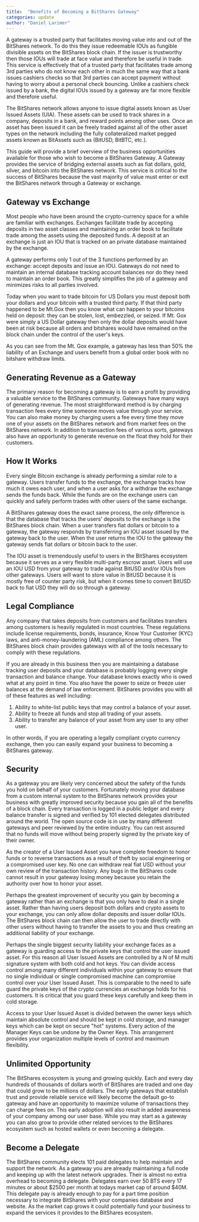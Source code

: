 ```yaml
---
title:  "Benefits of Becoming a BitShares Gateway"
categories: update
author: "Daniel Larimer" 
---
```

A gateway is a trusted party that facilitates moving value into and out of the BitShares network.  To do this they issue redeemable IOUs as fungible divisible assets on the BitShares block chain.  If the issuer is trustworthy then those IOUs will trade at face value and therefore be useful in trade.  This service is effectively that of a trusted party that facilitates trade among 3rd parties who do not know each other in much the same way that a bank issues cashiers checks so that 3rd parties can accept payment without having to worry about a personal check bouncing.  Unlike a cashiers check issued by a bank, the digital IOUs issued by a gateway are far more flexible and therefore useful.
<!--more-->

The BitShares network allows anyone to issue digital assets known as User Issued Assets (UIA).  These assets can be used to track shares in a company, deposits in a bank, and reward points among other uses.   Once an asset has been issued it can be freely traded against all of the other asset types on the network including the fully collateralized market pegged assets known as BitAssets such as (BitUSD, BitBTC, etc.).  

This guide will provide a brief overview of the business opportunities available for those who wish to become a BitShares Gateway.   A Gateway provides the service of bridging external assets such as fiat dollars, gold, silver, and bitcoin into the BitShares network.   This service is critical to the success of BitShares because the vast majority of value must enter or exit the BitShares network through a Gateway or exchange. 

## Gateway vs Exchange 

Most people who have been around the crypto-currency space for a while are familiar with exchanges.  Exchanges facilitate trade by accepting deposits in two asset classes and maintaining an order book to facilitate trade among the assets using the deposited funds.   A deposit at an exchange is just an IOU that is tracked on an private database maintained by the exchange.      

A gateway performs only 1 out of the 3 functions performed by an exchange: accept deposits and issue an IOU.  Gateways do not need to maintain an internal database tracking account balances nor do they need to maintain an order book.   This greatly simplifies the job of a gateway and minimizes risks to all parties involved.  

Today when you want to trade bitcoin for US Dollars you must deposit both your dollars and your bitcoin with a trusted third party.  If that third party happened to be Mt.Gox then you know what can happen to your bitcoins held on deposit: they can be stolen, lost, embezzled, or seized.  If Mt. Gox were simply a US Dollar gateway then only the dollar deposits would have been at risk because all orders and bitshares would have remained on the block chain under the control of the user's keys. 

As you can see from the Mt. Gox example, a gateway has less than 50% the liability of an Exchange and users benefit from a global order book with no bitshare withdraw limits.

## Generating Revenue as a Gateway 

The primary reason for becoming a gateway is to earn a profit by providing a valuable service to the BitShares community.  Gateways have many ways of generating revenue.  The most straightforward method is by charging transaction fees every time someone moves value through your service.   You can also make money by charging users a fee every time they move one of your assets on the BitShares network and from market fees on the BitShares network.   In addition to transaction fees of various sorts, gateways also have an opportunity to generate revenue on the float they hold for their customers.

## How It Works

Every single Bitcoin exchange is already performing a similar role to a gateway.  Users transfer funds to the exchange, the exchange tracks how much it owes each user, and when a user asks for a withdraw the exchange sends the funds back.    While the funds are on the exchange users can quickly and safely perform trades with other users of the same exchange.

A BitShares gateway does the exact same process, the only difference is that the database that tracks the users' deposits to the exchange is the BitShares block chain.   When a user transfers fiat dollars or bitcoin to a gateway, the gateway responds by transferring an IOU asset issued by the gateway back to the user.    When the user returns the IOU to the gateway the gateway sends fiat dollars or bitcoin back to the user.  

The IOU asset is tremendously useful to users in the BitShares ecosystem because it serves as a very flexible multi-party escrow asset.   Users will use an IOU USD from your gateway to trade against BitUSD and/or IOUs from other gateways.    Users will want to store value in BitUSD because it is mostly free of counter party risk, but when it comes time to convert BitUSD back to fiat USD they will do so through a gateway.   

## Legal Compliance 

Any company that takes deposits from customers and facilitates transfers among customers is heavily regulated in most countries.   These regulations include license requirements, bonds, insurance, Know Your Customer (KYC) laws, and anti-money-laundering (AML) compliance among others.   The BitShares block chain provides gateways with all of the tools necessary to comply with these regulations.

If you are already in this business then you are maintaining a database tracking user deposits and your database is probably logging every single transaction and balance change.    Your database knows exactly who is owed what at any point in time.   You also have the power to seize or freeze user balances at the demand of law enforcement.    BitShares provides you with all of these features as well including:

  1) Ability to white-list public keys that may control a balance of your asset.
  2) Ability to freeze all funds and stop all trading of your assets.
  3) Ability to transfer any balance of your asset from any user to any other user. 
        
In other words, if you are operating a legally compliant crypto currency exchange, then you can easily expand your business to becoming a BitShares gateway.  

## Security 

As a gateway you are likely very concerned about the safety of the funds you hold on behalf of your customers.   Fortunately moving your database from a custom internal system to the BitShares network provides your business with greatly improved security because you gain all of the benefits of a block chain.   Every transaction is logged in a public ledger and every balance transfer is signed and verified by 101 elected delegates distributed around the world.   The open source code is in use by many different gateways and peer reviewed by the entire industry.  You can rest assured that no funds will move without being properly signed by the private key of their owner.

As the creator of a User Issued Asset you have complete freedom to honor funds or to reverse transactions as a result of theft by social engineering or a compromised user key.  No one can withdraw real fiat USD without your own review of the transaction history.   Any bugs in the BitShares code cannot result in your gateway losing money because you retain the authority over how to honor your asset.  

Perhaps the greatest improvement of security you gain by becoming a gateway rather than an exchange is that you only have to deal in a single asset.   Rather than having users deposit both dollars and crypto assets to your exchange, you can only allow dollar deposits and issuer dollar IOUs.    The BitShares block chain can then allow the user to trade directly with other users without having to transfer the assets to you and thus creating an additional liability of your exchange.

Perhaps the single biggest security liability your exchange faces as a gateway is guarding access to the private keys that control the user issued asset.   For this reason all User Issued Assets are controlled by a N of M multi signature system with both cold and hot keys.  You can divide access control among  many different individuals within your gateway to ensure that no single individual or single compromised machine can compromise control over your User Issued Asset. This is comparable to the need to safe guard the private keys of the crypto currencies an exchange holds for his customers.    It is critical that you guard these keys carefully and keep them in cold storage.

Access to your User Issued Asset is divided between the owner keys which maintain absolute control and should be kept in cold storage, and manager keys which can be kept on secure "hot" systems.   Every action of the Manager Keys can be undone by the Owner Keys.  This arrangement provides your organization multiple levels of control and maximum flexibility.

## Unlimited Opportunity 

The BitShares ecosystem is young and growing quickly.  Each and every day hundreds of thousands of dollars worth of BitShares are traded and one day that could grow to be millions of dollars.  The early gateways that establish trust and provide reliable service will likely become the default go-to gateway and have an opportunity to maximize volume of transactions they can charge fees on.   This early adoption will also result in added awareness of your company among our user base.  While you may start as a gateway you can also grow to provide other related services to the BitShares ecosystem such as hosted wallets or even becoming a delegate.

## Become a Delegate 

The BitShares community elects 101 paid delegates to help maintain and support the network.  As a gateway you are already maintaining a full node and keeping up with the latest network upgrades.  Their is almost no extra overhead to becoming a delegate.  Delegates earn over 50 BTS every 17 minutes or about $2500 per month at todays market cap of around $40M.  This delegate pay is already enough to pay for a part time position necessary to integrate BitShares with your companies database and website.   As the market cap grows it could potentially fund your business to expand the services it provides to the BitShares ecosystem.  

